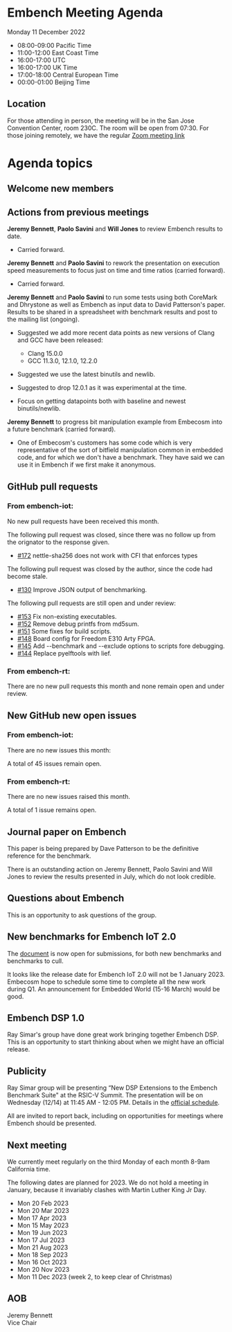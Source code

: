 # Embench Meeting Agenda

Monday 11 December 2022

- 08:00-09:00 Pacific Time
- 11:00-12:00 East Coast Time
- 16:00-17:00 UTC
- 16:00-17:00 UK Time
- 17:00-18:00 Central European Time
- 00:00-01:00 Beijing Time

## Location

For those attending in person, the meeting will be in the San Jose Convention Center, room 230C. The room will be open from 07:30. For those joining remotely, we have the regular [Zoom meeting link](https://us02web.zoom.us/j/557006550?pwd=eTFJNWszZDZhMGRwOCs4RDY3ZTFYQT09)

# Agenda topics

## Welcome new members

## Actions from previous meetings

**Jeremy Bennett**, **Paolo Savini** and **Will Jones** to review Embench
results to date.

- Carried forward.

**Jeremy Bennett** and **Paolo Savini** to rework the presentation on execution speed measurements to focus just on time and time ratios (carried forward).

- Carried forward.

**Jeremy Bennett** and **Paolo Savini** to run some tests using both CoreMark and Dhrystone as well as Embench as input data to David Patterson's paper. Results to be shared in a spreadsheet with benchmark results and post to the mailing list (ongoing).

- Suggested we add more recent data points as new versions of Clang and GCC have been released:
  - Clang 15.0.0
  - GCC 11.3.0, 12.1.0, 12.2.0
- Suggested we use the latest binutils and newlib.
- Suggested to drop 12.0.1 as it was experimental at the time.

- Focus on getting datapoints both with baseline and newest binutils/newlib.

**Jeremy Bennett** to progress bit manipulation example from Embecosm into a future benchmark (carried forward).

- One of Embecosm's customers has some code which is very representative of the sort of bitfield manipulation common in embedded code, and for which we don't have a benchmark. They have said we can use it in Embench if we first make it anonymous.

## GitHub pull requests

### From embench-iot:

No new pull requests have been received this month.

The following pull request was closed, since there was no follow up from the orignator to the response given.

- [#172](https://github.com/embench/embench-iot/issues/172) nettle-sha256 does not work with CFI that enforces types

The following pull request was closed by the author, since the code had become stale.

- [#130](https://github.com/embench/embench-iot/pull/130) Improve JSON output of benchmarking.

The following pull requests are still open and under review:

- [#153](https://github.com/embench/embench-iot/pull/153) Fix non-existing executables.
- [#152](https://github.com/embench/embench-iot/pull/152) Remove debug printfs from md5sum.
- [#151](https://github.com/embench/embench-iot/pull/151) Some fixes for build scripts.
- [#148](https://github.com/embench/embench-iot/pull/148) Board config for Freedom E310 Arty FPGA.
- [#145](https://github.com/embench/embench-iot/pull/145) Add --benchmark and --exclude options to scripts fore debugging.
- [#144](https://github.com/embench/embench-iot/pull/144) Replace pyelftools with lief.

### From embench-rt:

There are no new pull requests this month and none remain open and under review.

## New GitHub new open issues

### From embench-iot:

There are no new issues this month:

A total of 45 issues remain open.

### From embench-rt:

There are no new issues raised this month.

A total of 1 issue remains open.

## Journal paper on Embench

This paper is being prepared by Dave Patterson to be the definitive reference for the benchmark.

There is an outstanding action on Jeremy Bennett, Paolo Savini and Will Jones to review the results presented in July, which do not look credible.

## Questions about Embench

This is an opportunity to ask questions of the group.

## New benchmarks for Embench IoT 2.0

The [document](https://docs.google.com/document/d/1kFBsA6VEQfJ8yG6wbBwgiY6GKOYLVNJvqIfqKYYyX60/edit?usp=sharing) is now open for submissions, for both new benchmarks and benchmarks to cull.

It looks like the release date for Embench IoT 2.0 will not be 1 January 2023. Embecosm hope to schedule some time to complete all the new work during Q1. An announcement for Embedded World (15-16 March) would be good.

## Embench DSP 1.0

Ray Simar's group have done great work bringing together Embench DSP. This is an opportunity to start thinking about when we might have an official release.

## Publicity

Ray Simar group will be presenting “New DSP Extensions to the Embench Benchmark Suite" at the RSIC-V Summit.  The presentation will be on Wednesday (12/14) at 11:45 AM - 12:05 PM.  Details in the [official schedule](https://sched.co/1CD5d).

All are invited to report back, including on opportunities for meetings where Embench should be presented.

## Next meeting

We currently meet regularly on the third Monday of each month 8-9am California time.

The following dates are planned for 2023.  We do not hold a meeting in January, because it invariably clashes with Martin Luther King Jr Day.

- Mon 20 Feb 2023
- Mon 20 Mar 2023
- Mon 17 Apr 2023
- Mon 15 May 2023
- Mon 19 Jun 2023
- Mon 17 Jul 2023
- Mon 21 Aug 2023
- Mon 18 Sep 2023
- Mon 16 Oct 2023
- Mon 20 Nov 2023
- Mon 11 Dec 2023 (week 2, to keep clear of Christmas)

## AOB


Jeremy Bennett \
Vice Chair
